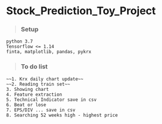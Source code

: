 # Stock_Prediction_Toy_Project
>### Setup
```
python 3.7
Tensorflow <= 1.14
finta, matplotlib, pandas, pykrx
```

>### To do list
```
~~1. Krx daily chart update~~
~~2. Reading train set~~
3. Showing chart
4. Feature extraction
5. Technical Indicator save in csv
6. Beat or lose
7. EPS/DIV ... save in csv
8. Searching 52 weeks high - highest price
```
